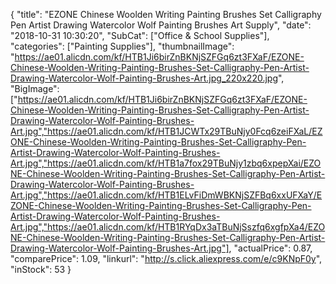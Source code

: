 {
	"title": "EZONE Chinese Woolden Writing Painting Brushes Set Calligraphy Pen Artist Drawing Watercolor Wolf Painting Brushes Art Supply",
	"date": "2018-10-31 10:30:20",
	"SubCat": ["Office & School Supplies"],
	"categories": ["Painting Supplies"],
	"thumbnailImage": "https://ae01.alicdn.com/kf/HTB1Ji6birZnBKNjSZFGq6zt3FXaF/EZONE-Chinese-Woolden-Writing-Painting-Brushes-Set-Calligraphy-Pen-Artist-Drawing-Watercolor-Wolf-Painting-Brushes-Art.jpg_220x220.jpg",
	"BigImage": ["https://ae01.alicdn.com/kf/HTB1Ji6birZnBKNjSZFGq6zt3FXaF/EZONE-Chinese-Woolden-Writing-Painting-Brushes-Set-Calligraphy-Pen-Artist-Drawing-Watercolor-Wolf-Painting-Brushes-Art.jpg","https://ae01.alicdn.com/kf/HTB1JCWTx29TBuNjy0Fcq6zeiFXaL/EZONE-Chinese-Woolden-Writing-Painting-Brushes-Set-Calligraphy-Pen-Artist-Drawing-Watercolor-Wolf-Painting-Brushes-Art.jpg","https://ae01.alicdn.com/kf/HTB1a7fox29TBuNjy1zbq6xpepXai/EZONE-Chinese-Woolden-Writing-Painting-Brushes-Set-Calligraphy-Pen-Artist-Drawing-Watercolor-Wolf-Painting-Brushes-Art.jpg","https://ae01.alicdn.com/kf/HTB1ELvFiDmWBKNjSZFBq6xxUFXaY/EZONE-Chinese-Woolden-Writing-Painting-Brushes-Set-Calligraphy-Pen-Artist-Drawing-Watercolor-Wolf-Painting-Brushes-Art.jpg","https://ae01.alicdn.com/kf/HTB1RYqDx3aTBuNjSszfq6xgfpXa4/EZONE-Chinese-Woolden-Writing-Painting-Brushes-Set-Calligraphy-Pen-Artist-Drawing-Watercolor-Wolf-Painting-Brushes-Art.jpg"],
	"actualPrice": 0.87,
	"comparePrice": 1.09,
	"linkurl": "http://s.click.aliexpress.com/e/c9KNpF0y",
	"inStock": 53
}
